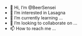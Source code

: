 - 👋 Hi, I’m @BeerSensei
- 👀 I’m interested in Lasagna
- 🌱 I’m currently learning ...
- 💞️ I’m looking to collaborate on ...
- 📫 How to reach me ...

<!---
BeerSensei/BeerSensei is a ✨ special ✨ repository because its `README.md` (this file) appears on your GitHub profile.
You can click the Preview link to take a look at your changes.
--->
